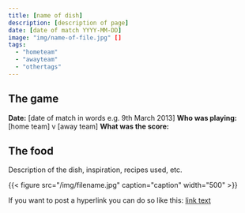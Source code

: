 ```yaml
---
title: [name of dish]
description: [description of page]
date: [date of match YYYY-MM-DD]
image: "img/name-of-file.jpg" []
tags:
  - "hometeam"
  - "awayteam"
  - "othertags"
---
```


## The game

**Date:** [date of match in words e.g. 9th March 2013]
**Who was playing:** [home team] v [away team]
**What was the score:**

## The food

Description of the dish, inspiration, recipes used, etc.

{{< figure src="/img/filename.jpg" caption="caption" width="500" >}}

If you want to post a hyperlink you can do so like this:
[link text](https://www.url.com/)
